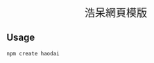 <p align="center" style="font-size:24px;">
 浩呆網頁模版
</p>
<!-- <p align="center">
  <img src="https://github.com/vuejs/create-vue/blob/main/media/screenshot-cli.png?raw=true" width="800">
</p> -->

## Usage

```sh
npm create haodai
```

